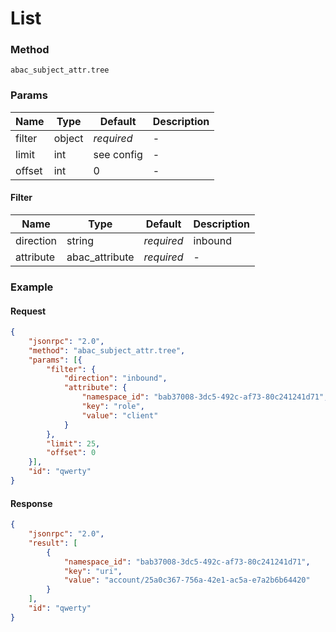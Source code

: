 # List

### Method

```
abac_subject_attr.tree
```

### Params

Name   | Type   | Default    | Description
-------| ------ | ---------- | ------------------
filter | object | _required_ | -
limit  | int    | see config | -
offset | int    | 0          | -

#### Filter

Name      | Type           | Default    | Description
--------- | -------------- | ---------- | ------------------
direction | string         | _required_ | inbound | outbound
attribute | abac_attribute | _required_ | -

### Example

#### Request

```json
{
    "jsonrpc": "2.0",
    "method": "abac_subject_attr.tree",
    "params": [{
        "filter": {
            "direction": "inbound",
            "attribute": {
                "namespace_id": "bab37008-3dc5-492c-af73-80c241241d71",
                "key": "role",
                "value": "client"
            }
        },
        "limit": 25,
        "offset": 0
    }],
    "id": "qwerty"
}
```

#### Response

```json
{
    "jsonrpc": "2.0",
    "result": [
        {
            "namespace_id": "bab37008-3dc5-492c-af73-80c241241d71",
            "key": "uri",
            "value": "account/25a0c367-756a-42e1-ac5a-e7a2b6b64420"
        }
    ],
    "id": "qwerty"
}
```
